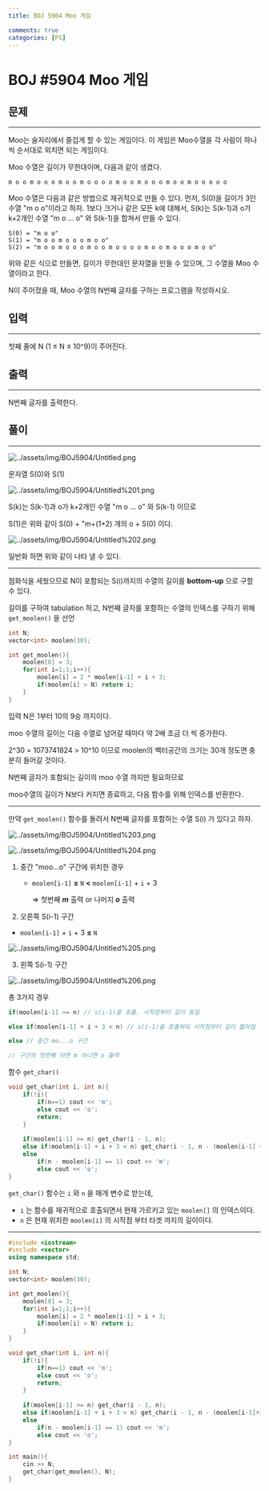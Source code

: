 ```yaml
---
title: BOJ 5904 Moo 게임

comments: true
categories: [PS]
---
```


# BOJ #5904 Moo 게임

## 문제

---

Moo는 술자리에서 즐겁게 할 수 있는 게임이다. 이 게임은 Moo수열을 각 사람이 하나씩 순서대로 외치면 되는 게임이다.

Moo 수열은 길이가 무한대이며, 다음과 같이 생겼다.

```
m o o m o o o m o o m o o o o m o o m o o o m o o m o o o o o
```

Moo 수열은 다음과 같은 방법으로 재귀적으로 만들 수 있다. 먼저, S(0)을 길이가 3인 수열 "m o o"이라고 하자. 1보다 크거나 같은 모든 k에 대해서, S(k)는 S(k-1)과 o가 k+2개인 수열 "m o ... o" 와 S(k-1)을 합쳐서 만들 수 있다.

```
S(0) = "m o o"
S(1) = "m o o m o o o m o o"
S(2) = "m o o m o o o m o o m o o o o m o o m o o o m o o"
```

위와 같은 식으로 만들면, 길이가 무한대인 문자열을 만들 수 있으며, 그 수열을 Moo 수열이라고 한다.

N이 주어졌을 때, Moo 수열의 N번째 글자를 구하는 프로그램을 작성하시오.

## 입력

---

첫째 줄에 N (1 ≤ N ≤ 10^9)이 주어진다.

## 출력

---

N번째 글자를 출력한다.

## 풀이

---

![../assets/img/BOJ5904/Untitled.png](../assets/img/BOJ5904/Untitled.png)

문자열 S(0)와 S(1)

![../assets/img/BOJ5904/Untitled%201.png](../assets/img/BOJ5904/Untitled%201.png)

S(k)는 S(k-1)과 o가 k+2개인 수열 "m o ... o" 와 S(k-1) 이므로

S(1)은 위와 같이 S(0) + "m+(1+2) 개의 o + S(0) 이다.

 

![../assets/img/BOJ5904/Untitled%202.png](../assets/img/BOJ5904/Untitled%202.png)

일반화 하면 위와 같이 나타 낼 수 있다.

---

점화식을 세웠으므로 N이 포함되는 S(i)까지의 수열의 길이를 **bottom-up** 으로 구할 수 있다.

길이를 구하여 tabulation 하고, N번째 글자를 포함하는 수열의 인덱스를 구하기 위해  `get_moolen()` 을 선언

```cpp
int N;
vector<int> moolen(30);

int get_moolen(){
    moolen[0] = 3;
    for(int i=1;1;i++){
        moolen[i] = 2 * moolen[i-1] + i + 3;
        if(moolen[i] > N) return i;
    }
}
```

입력 N은 1부터 10의 9승 까지이다.

moo 수열의 길이는 다음 수열로 넘어갈 때마다 약 2배 조금 더 씩 증가한다.

2^30 = 1073741824 > 10^10 이므로 moolen의 벡터공간의 크기는 30개 정도면 충분히 들어갈 것이다.

N번째 글자가 포함되는 길이의 moo 수열 까지만 필요하므로

moo수열의 길이가 N보다 커지면 종료하고, 다음 함수를 위해 인덱스를 반환한다.

---

만약 `get_moolen()` 함수를 돌려서 N번째 글자를 포함하는 수열 S(i) 가 있다고 하자.

![../assets/img/BOJ5904/Untitled%203.png](../assets/img/BOJ5904/Untitled%203.png)

![../assets/img/BOJ5904/Untitled%204.png](../assets/img/BOJ5904/Untitled%204.png)

1. 중간 "moo...o" 구간에 위치한 경우
    - `moolen[i-1]` **≤** `N` **<**  `moolen[i-1]` + `i` + 3

        ⇒ 첫번째 ***m*** 출력  or   나머지 ***o*** 출력

2. 오른쪽 S(i-1) 구간

- `moolen[i-1]` + `i` + 3 **≤** `N`

![../assets/img/BOJ5904/Untitled%205.png](../assets/img/BOJ5904/Untitled%205.png)

3. 왼쪽 S(i-1) 구간

![../assets/img/BOJ5904/Untitled%206.png](../assets/img/BOJ5904/Untitled%206.png)

총 3가지 경우

```cpp
if(moolen[i-1] >= n) // s(i-1)을 호출. 시작점부터 길이 동일 

else if(moolen[i-1] + i + 3 < n) // s(i-1)을 호출하되 시작점부터 길이 짧아짐

else // 중간 mo...o 구간

// 구간의 첫번째 이면 m 아니면 o 출력
```

함수 `get_char()`

```cpp
void get_char(int i, int n){
    if(!i){
        if(n==1) cout << 'm';
        else cout << 'o';
        return;
    }
    
    if(moolen[i-1] >= n) get_char(i - 1, n);
    else if(moolen[i-1] + i + 3 < n) get_char(i - 1, n - (moolen[i-1] + i + 3));
    else
        if(n - moolen[i-1] == 1) cout << 'm';
        else cout << 'o';
}
```

`get_char()` 함수는 `i` 와 `n` 을 매개 변수로 받는데,

- `i` 는 함수를 재귀적으로 호출되면서 현재 가르키고 있는 `moolen[]` 의 인덱스이다.
- `n` 은 현재 위치한 `moolen[i]` 의 시작점 부터 타겟 까지의 길이이다.

---

```cpp
#include <iostream>
#include <vector>
using namespace std;

int N;
vector<int> moolen(30);

int get_moolen(){
    moolen[0] = 3;
    for(int i=1;1;i++){
        moolen[i] = 2 * moolen[i-1] + i + 3;
        if(moolen[i] > N) return i;
    }
}

void get_char(int i, int n){
    if(!i){
        if(n==1) cout << 'm';
        else cout << 'o';
        return;
    }
    
    if(moolen[i-1] >= n) get_char(i - 1, n);
    else if(moolen[i-1] + i + 3 < n) get_char(i - 1, n - (moolen[i-1]+i+3));
    else
        if(n - moolen[i-1] == 1) cout << 'm';
        else cout << 'o';
}

int main(){
    cin >> N;
    get_char(get_moolen(), N);
}
```
